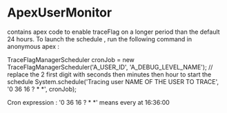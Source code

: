 # ApexUserMonitor


contains apex code to enable traceFlag on a longer period than the default 24 hours.
To launch the schedule , run the following command in anonymous apex :

TraceFlagManagerScheduler cronJob = new TraceFlagManagerScheduler('A_USER_ID', 'A_DEBUG_LEVEL_NAME');
// replace the 2 first digit with seconds then minutes then hour to start the schedule
System.schedule('Tracing user NAME OF THE USER TO TRACE', '0 36 16 ? * *', cronJob);

Cron expression : '0 36 16 ? * *'  means every at 16:36:00
